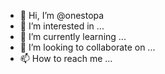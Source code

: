 - 👋 Hi, I’m @onestopa
- 👀 I’m interested in ...
- 🌱 I’m currently learning ...
- 💞️ I’m looking to collaborate on ...
- 📫 How to reach me ...

<!---
onestopa/onestopa is a ✨ special ✨ repository because its `README.md` (this file) appears on your GitHub profile.
You can click the Preview link to take a look at your changes.
--->

